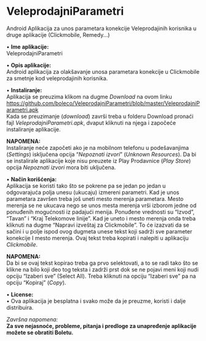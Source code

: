 # VeleprodajniParametri
Android Aplikacija za unos parametara konekcije Veleprodajinih korisnika u druge aplikacije (Clickmobile, Remedy...)

•	**Ime aplikacije:**  
VeleprodajniParametri  
  
•	**Opis aplikacije:**  
Android aplikacija za olakšavanje unosa parametara konekcije u Clickmobile za smetnje kod veleprodajinih korisnika.  
  
•	**Instaliranje:**  
Aplikacija se preuzima klikom na dugme *Download* na ovom linku  
https://github.com/boleco/VeleprodajniParametri/blob/master/VeleprodajniParametri.apk  
Kada se preuzimanje (*download*) završi treba u folderu Download pronaći fajl *VeleprodajniParametri.apk*, dvaput kliknuti na njega i započeće instaliranje aplikacije.  
  
**NAPOMENA:**  
Instaliranje neće započeti ako je na mobilnom telefonu u podešavanjima (*Settings*) isključena opcija “*Nepoznati izvori*” (*Unknown Resources*). Da bi se instalirale aplikacije koje nisu preuzete iz Play Prodavnice (*Play Store*) opcija *Nepoznati izvori* mora biti uključena.  
  
•	**Način korišćenja:**  
Aplikacija se koristi tako što se pokrene pa se jedan po jedan u odgovarajuća polja unesu (ukucaju) izmereni parametri. Kad je unos parametara završen treba još uneti mesto merenja parametara. Mesto merenja se ne ukucava nego se unos mesta merenja vrši izborom jedne od ponuđenih mogućnosti iz padajući menija. Ponuđene vrednosti su “Izvod”, “Tavan” i “Kraj Telekomove linije”. Kad je uneto i mesto merenja onda treba kliknuti na dugme “Napravi izveštaj za Clickmobile”. To će izazvati da se sačini i u polje ispod ovog dugmeta unese tekst koji sadrži sve parameter konekcije I mesto merenja. Ovaj tekst treba kopirati i nalepiti u aplikaciju *Clickmobile*.  
  
**NAPOMENA:**  
Da bi se ovaj tekst kopirao treba ga prvo selektovati, a to se radi tako što se klikne na bilo koji deo tog teksta i zadrži prst dok se ne pojavi meni koji nudi opciju “Izaberi sve” (Select All). Treba kliknuti na opciju “Izaberi sve” pa na opciju “Kopiraj” (*Copy*).  
  
•	**License:**  
•	Ova aplikacija je besplatna i svako može da je preuzme, koristi i dalje distribuira.  
   
   
*Završna napomena:*   
**Za sve nejasnoće, probleme, pitanja i predloge za unapređenje aplikacije možete se obratiti Boletu.**
